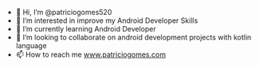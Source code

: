 - 👋 Hi, I’m @patriciogomes520
- 👀 I’m interested in improve my Android Developer Skills
- 🌱 I’m currently learning Android Developer
- 💞️ I’m looking to collaborate on android development projects with kotlin language
- 📫 How to reach me www.patriciogomes.com

<!---
patriciogomes520/patriciogomes520 is a ✨ special ✨ repository because its `README.md` (this file) appears on your GitHub profile.
You can click the Preview link to take a look at your changes.
--->
